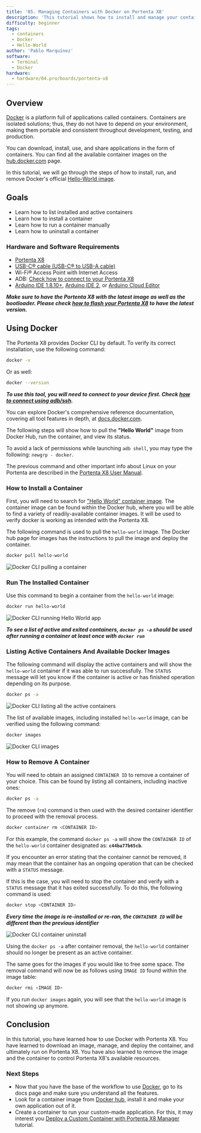 ```yaml
---
title: '05. Managing Containers with Docker on Portenta X8'
description: 'This tutorial shows how to install and manage your containers using Docker.'
difficulty: beginner
tags:
  - containers
  - Docker
  - Hello-World
author: 'Pablo Marquínez'
software:
  - Terminal
  - Docker
hardware:
  - hardware/04.pro/boards/portenta-x8
---
```


## Overview

[Docker](http://docker.com) is a platform full of applications called containers. Containers are isolated solutions; thus, they do not have to depend on your environment, making them portable and consistent throughout development, testing, and production.

You can download, install, use, and share applications in the form of containers. You can find all the available container images on the [hub.docker.com](https://hub.docker.com) page.

In this tutorial, we will go through the steps of how to install, run, and remove Docker's official [Hello-World image](https://hub.docker.com/_/hello-world).

## Goals

- Learn how to list installed and active containers
- Learn how to install a container
- Learn how to run a container manually
- Learn how to uninstall a container

### Hardware and Software Requirements

- [Portenta X8](https://store.arduino.cc/products/portenta-x8)
- [USB-C® cable (USB-C® to USB-A cable)](https://store.arduino.cc/products/usb-cable2in1-type-c)
- Wi-Fi® Access Point with Internet Access
- ADB: [Check how to connect to your Portenta X8](https://docs.arduino.cc/tutorials/portenta-x8/user-manual#out-of-the-box-experience)
- [Arduino IDE 1.8.10+](https://www.arduino.cc/en/software), [Arduino IDE 2](https://www.arduino.cc/en/software), or [Arduino Cloud Editor](https://create.arduino.cc/editor)

***Make sure to have the Portenta X8 with the latest image as well as the bootloader. Please check [how to flash your Portenta X8](/tutorials/portenta-x8/image-flashing) to have the latest version.***

## Using Docker

The Portenta X8 provides Docker CLI by default. To verify its correct installation, use the following command:

```bash
docker -v
```

Or as well:

```bash
docker --version
```

***To use this tool, you will need to connect to your device first. Check [how to connect using adb/ssh](https://docs.arduino.cc/tutorials/portenta-x8/user-manual#out-of-the-box-experience).***

You can explore Docker's comprehensive reference documentation, covering all tool features in depth, at [docs.docker.com](https://docs.docker.com/).

The following steps will show how to pull the **"Hello World"** image from Docker Hub, run the container, and view its status.

To avoid a lack of permissions while launching ```adb shell```, you may type the following: ```newgrp - docker```.

The previous command and other important info about Linux on your Portenta are described in the [Portenta X8 User Manual](https://docs.arduino.cc/tutorials/portenta-x8/user-manual#working-with-linux).

### How to Install a Container

First, you will need to search for ["Hello World" container image](https://hub.docker.com/_/hello-world). The container image can be found within the Docker hub, where you will be able to find a variety of readily-available container images. It will be used to verify docker is working as intended with the Portenta X8.

The following command is used to pull the `hello-world` image. The Docker hub page for images has the instructions to pull the image and deploy the container.

```bash
docker pull hello-world
```

![Docker CLI pulling a container](assets/docker-pull.png)

### Run The Installed Container

Use this command to begin a container from the `hello-world` image:

```bash
docker run hello-world
```

![Docker CLI running Hello World app](assets/docker-run.png)

***To see a list of active and exited containers, `docker ps -a` should be used after running a container at least once with `docker run`***

### Listing Active Containers And Available Docker Images

The following command will display the active containers and will show the `hello-world` container if it was able to run successfully. The `STATUS` message will let you know if the container is active or has finished operation depending on its purpose.

```bash 
docker ps -a
```

![Docker CLI listing all the active containers](assets/docker-ps.png)

The list of available images, including installed `hello-world` image, can be verified using the following command:

```bash
docker images
```

![Docker CLI images](assets/docker-images.png)

### How to Remove A Container

You will need to obtain an assigned `CONTAINER ID` to remove a container of your choice. This can be found by listing all containers, including inactive ones:

```bash
docker ps -a
```

The remove (`rm`) command is then used with the desired container identifier to proceed with the removal process.

```bash
docker container rm <CONTAINER ID>
```

For this example, the command `docker ps -a` will show the `CONTAINER ID` of the `hello-world` container designated as: **`c44ba77b65cb`**.

If you encounter an error stating that the container cannot be removed, it may mean that the container has an ongoing operation that can be checked with a `STATUS` message.

If this is the case, you will need to stop the container and verify with a `STATUS` message that it has exited successfully. To do this, the following command is used:

```bash
docker stop <CONTAINER ID>
```

***Every time the image is re-installed or re-ran, the `CONTAINER ID` will be different than the previous identifier***

![Docker CLI container uninstall](assets/docker-container-rm.png)

Using the `docker ps -a` after container removal, the `hello-world` container should no longer be present as an active container.

The same goes for the images if you would like to free some space. The removal command will now be as follows using `IMAGE ID` found within the image table:

```bash
docker rmi <IMAGE ID>
```

If you run `docker images` again, you will see that the `hello-world` image is not showing up anymore.

## Conclusion

In this tutorial, you have learned how to use Docker with Portenta X8. You have learned to download an image, manage, and deploy the container, and ultimately run on Portenta X8. You have also learned to remove the image and the container to control Portenta X8's available resources.

### Next Steps

- Now that you have the base of the workflow to use [Docker](https://docker.com), go to its docs page and make sure you understand all the features.
- Look for a container image from [Docker hub](http://hub.docker.com), install it and make your own application out of it.
- Create a container to run your custom-made application. For this, it may interest you [Deploy a Custom Container with Portenta X8 Manager](https://docs.arduino.cc/tutorials/portenta-x8/custom-container) tutorial.
